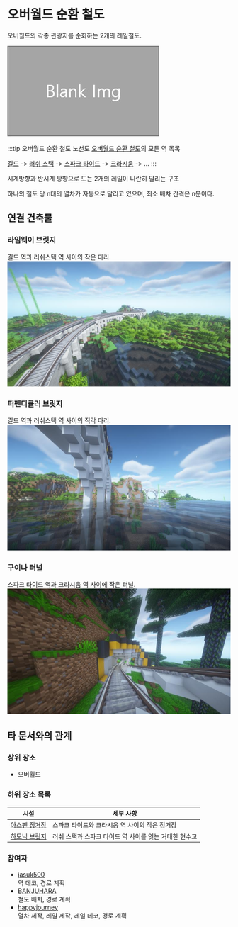 # 오버월드 순환 철도

오버월드의 각종 관광지를 순회하는 2개의 레일철도.

![nosfdsf](../../asset/blank_img.jpg)

<!-- tag_target_open:frame:overworld_circular_rail -->
:::tip 오버월드 순환 철도 노선도
[오버월드 순환 철도](overworld_circular_railway.md)의 모든 역 목록

[길드](ocr_the_guild.md) -> [러쉬 스택](ocr_lush_stack.md) -> [스파크 타이드](ocr_spark_tide.md) -> [크라시움](ocr_cratium.md) -> ...
:::
<!-- tag_close -->

시계방향과 반시계 방향으로 도는 2개의 레일이 나란히 달리는 구조

하나의 철도 당 n대의 열차가 자동으로 달리고 있으며, 최소 배차 간격은 n분이다.


## 연결 건축물
### 라임웨이 브릿지
길드 역과 러쉬스택 역 사이의 작은 다리.  
![asdf](../../asset/buildings/overworld_circular_railway/limeway_bridge.jpg)

### 퍼펜디큘러 브릿지
길드 역과 러쉬스택 역 사이의 직각 다리.  
![asdf](../../asset/buildings/overworld_circular_railway/perpendicular_bridge.jpg)

### 구이나 터널
스파크 타이드 역과 크라시움 역 사이에 작은 터널.
![asdf](../../asset/buildings/overworld_circular_railway/guina_tunnel.jpg)

## 타 문서와의 관계
### 상위 장소
<!-- tag_source_open:link_list:child_spot -->
- 오버월드
<!-- tag_close -->


<!-- ### 하위 장소 목록 -->
<!-- tag_target_open:reverse_link_list:child_spot -->
<!-- tag_arg:preset:spots_inside -->
### 하위 장소 목록
|시설|세부 사항|
|---|---|
|[아스펜 정거장](ocr_aspen_station.md)|스파크 타이드와 크라시움 역 사이의 작은 정거장|
|[하모닉 브릿지](ocr_harmonic_bridge.md)|러쉬 스택과 스파크 타이드 역 사이를 잇는 거대한 현수교|
<!-- tag_close -->


<!-- 보유 시설 목록 -->
<!-- tag_target_open:reverse_link_list:building_spot -->
<!-- tag_arg:preset:systems_inside -->
<!-- tag_close -->

### 참여자
<!-- tag_source_open:link_list:member_contribute -->
- [jasuk500](../members/jasuk500.md)  
역 데코, 경로 계획
- [BANJUHARA](../members/BANJUHARA.md)  
철도 배치, 경로 계획
- [happyjourney](../members/happyjourney.md)  
열차 제작, 레일 제작, 레일 데코, 경로 계획
<!-- tag_close-->